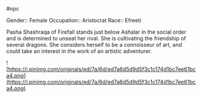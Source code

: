 #npc 

Gender:: Female
Occupation:: Aristocrat
Race:: Efreeti

Pasha Shashraqa of Firefall stands just below Ashalar in the social order and is determined to unseat her rival. She is cultivating the friendship of several dragons. She considers herself to be a connoisseur of art, and could take an interest in the work of an artistic adventurer.

![https://i.pinimg.com/originals/ed/7a/6d/ed7a6d5d9d5f3c1c174d1bc7ee61bca4.png](https://i.pinimg.com/originals/ed/7a/6d/ed7a6d5d9d5f3c1c174d1bc7ee61bca4.png)